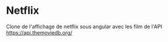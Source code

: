 # Netflix
Clone de l'affichage de netflix sous angular avec les film de l'API https://api.themoviedb.org/